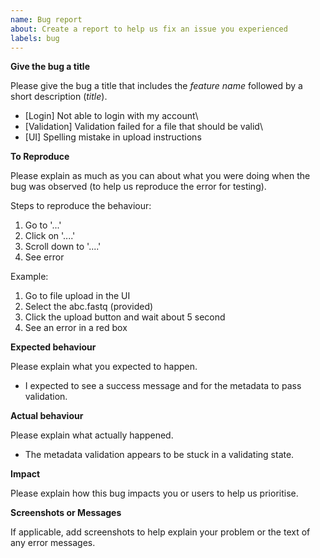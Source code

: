 ```yaml
---
name: Bug report
about: Create a report to help us fix an issue you experienced
labels: bug
---
```


**Give the bug a title**

Please give the bug a title that includes the *feature name* followed by a short description (*title*).

* [Login] Not able to login with my account\
* [Validation] Validation failed for a file that should be valid\
* [UI] Spelling mistake in upload instructions


**To Reproduce**

Please explain as much as you can about what you were doing when the bug was observed (to help us reproduce the error for testing).

Steps to reproduce the behaviour:
1. Go to '...'
2. Click on '....'
3. Scroll down to '....'
4. See error

Example:

1. Go to file upload in the UI 
2. Select the abc.fastq (provided)
3. Click the upload button and wait about 5 second
4. See an error in a red box

**Expected behaviour**

Please explain what you expected to happen.
    
* I expected to see a success message and for the metadata to pass validation.

**Actual behaviour**

Please explain what actually happened.

* The metadata validation appears to be stuck in a validating state.

**Impact**

Please explain how this bug impacts you or users to help us prioritise.

**Screenshots or Messages**

If applicable, add screenshots to help explain your problem or the text of any error messages.


